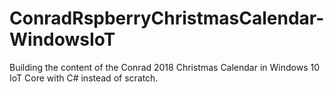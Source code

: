 # ConradRspberryChristmasCalendar-WindowsIoT
Building the content of the Conrad 2018 Christmas Calendar in Windows 10 IoT Core with C# instead of scratch.
